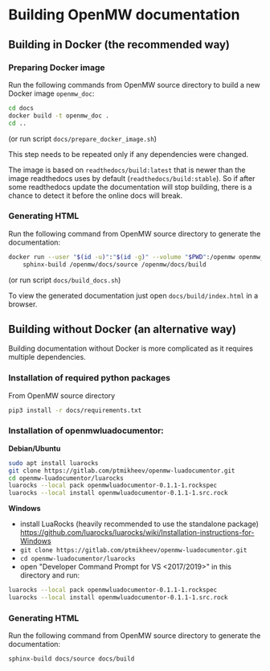 # Building OpenMW documentation

## Building in Docker (the recommended way)

### Preparing Docker image

Run the following commands from OpenMW source directory to build a new Docker image `openmw_doc`:
```bash
cd docs
docker build -t openmw_doc .
cd ..
```

(or run script `docs/prepare_docker_image.sh`)

This step needs to be repeated only if any dependencies were changed.

The image is based on `readthedocs/build:latest` that is newer than the image readthedocs uses by default (`readthedocs/build:stable`).
So if after some readthedocs update the documentation will stop building, there is a chance to detect it before the online docs will break.

### Generating HTML

Run the following command from OpenMW source directory to generate the documentation:
```bash
docker run --user "$(id -u)":"$(id -g)" --volume "$PWD":/openmw openmw_doc \
    sphinx-build /openmw/docs/source /openmw/docs/build
```

(or run script `docs/build_docs.sh`)

To view the generated documentation just open `docs/build/index.html` in a browser.

## Building without Docker (an alternative way)

Building documentation without Docker is more complicated as it requires multiple dependencies.

### Installation of required python packages

From OpenMW source directory
```bash
pip3 install -r docs/requirements.txt
```

### Installation of openmwluadocumentor:

**Debian/Ubuntu**

```bash
sudo apt install luarocks
git clone https://gitlab.com/ptmikheev/openmw-luadocumentor.git
cd openmw-luadocumentor/luarocks
luarocks --local pack openmwluadocumentor-0.1.1-1.rockspec
luarocks --local install openmwluadocumentor-0.1.1-1.src.rock
```

**Windows**

- install LuaRocks (heavily recommended to use the standalone package)
  https://github.com/luarocks/luarocks/wiki/Installation-instructions-for-Windows
- `git clone https://gitlab.com/ptmikheev/openmw-luadocumentor.git`
- `cd openmw-luadocumentor/luarocks`
- open "Developer Command Prompt for VS <2017/2019>" in this directory and run:
```bash
luarocks --local pack openmwluadocumentor-0.1.1-1.rockspec
luarocks --local install openmwluadocumentor-0.1.1-1.src.rock
```

### Generating HTML

Run the following command from OpenMW source directory to generate the documentation:
```bash
sphinx-build docs/source docs/build
```
